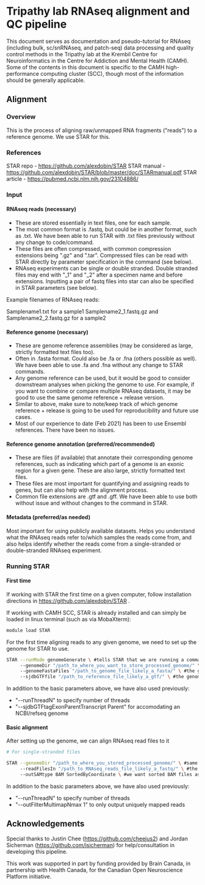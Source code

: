 # Tripathy lab RNAseq alignment and QC pipeline

This document serves as documentation and pseudo-tutorial for RNAseq (including bulk, sc/snRNAseq, and patch-seq) data processing and quality control methods in the Tripathy lab at the Krembil Centre for Neuroinformatics in the Centre for Addiction and Mental Health (CAMH). Some of the contents in this document is specific to the CAMH high-performance computing cluster (SCC), though most of the information should be generally applicable.

## Alignment

### Overview

This is the process of aligning raw/unmapped RNA fragments ("reads") to a reference genome. We use STAR for this.

### References

STAR repo - https://github.com/alexdobin/STAR
STAR manual - https://github.com/alexdobin/STAR/blob/master/doc/STARmanual.pdf
STAR article - https://pubmed.ncbi.nlm.nih.gov/23104886/

### Input

#### RNAseq reads (necessary)

* These are stored essentially in text files, one for each sample. 
* The most common format is .fastq, but could be in another format, such as .txt. We have been able to run STAR with .txt files previously without any change to code/command.
* These files are often compressed, with common compression extensions being ".gz" and ".tar". Compressed files can be read with STAR directly by parameter specification in the command (see below). 
* RNAseq experiments can be single or double stranded. Double stranded files may end with "_1" and "_2" after a specimen name and before extensions. Inputting a pair of fastq files into star can also be specified in STAR parameters (see below).

Example filenames of RNAseq reads:

Samplename1.txt for a sample1
Samplename2_1.fastq.gz and Samplename2_2.fastq.gz for a sample2

#### Reference genome (necessary)

* These are genome reference assemblies (may be considered as large, strictly formatted text files too).
* Often in .fasta format. Could also be .fa or .fna (others possible as well). We have been able to use .fa and .fna without any change to STAR commands.
* Any genome reference can be used, but it would be good to consider downstream analyses when picking the genome to use. For example, if you want to combine or compare multiple RNAseq datasets, it may be good to use the same genome reference + release version.
* Similar to above, make sure to note/keep track of which genome reference + release is going to be used for reproducibility and future use cases.
* Most of our experience to date (Feb 2021) has been to use Ensembl references. There have been no issues.

#### Reference genome annotation (preferred/recommended)

* These are files (if available) that annotate their corresponding genome references, such as indicating which part of a genome is an exonic region for a given gene. These are also large, strictly formatted text files.
* These files are most important for quantifying and assigning reads to genes, but can also help with the alignment process.
* Common file extensions are .gtf and .gff. We have been able to use both without issue and without changes to the command in STAR.

#### Metadata (preferred/as needed)

Most important for using publicly available datasets. Helps you understand what the RNAseq reads refer to/which samples the reads come from, and also helps identify whether the reads come from a single-stranded or double-stranded RNAseq experiment.

### Running STAR

#### First time

If working with STAR the first time on a given computer, follow installation directions in https://github.com/alexdobin/STAR .

If working with CAMH SCC, STAR is already installed and can simply be loaded in linux terminal (such as via MobaXterm):

```bash {cmd}
module load STAR
```

For the first time aligning reads to any given genome, we need to set up the genome for STAR to use.

```bash {cmd}
STAR --runMode genomeGenerate \ #tells STAR that we are running a command for setting up the genome for later use
     --genomeDir "/path_to_where_you_want_to_store_processed_genome/" \ #this folder will be referenced when aligning reads later [1]
     --genomeFastaFiles "/path_to_genome_file_likely_a_fasta/" \ #the genome file
     --sjdbGTFfile "/path_to_reference_file_likely_a_gtf/" \ #the genome annotation file    
```

In addition to the basic parameters above, we have also used previously:
* "--runThreadN" to specify number of threads
* "--sjdbGTFtagExonParentTranscript Parent" for accomodating an NCBI/refseq genome

#### Basic alignment

After setting up the genome, we can align RNAseq read files to it

```bash {cmd}
# For single-stranded files

STAR --genomeDir "/path_to_where_you_stored_processed_genome/" \ #same genomeDir as above [1]
     --readFilesIn "/path_to_RNAseq_reads_file_likely_a_fastq/" \ #the RNAseq reads
     --outSAMtype BAM SortedByCoordinate \ #we want sorted BAM files as output 
```

In addition to the basic parameters above, we have also used previously:
* "--runThreadN" to specify number of threads
* "--outFilterMultimapNmax 1" to only output uniquely mapped reads

## Acknowledgements

Special thanks to Justin Chee (https://github.com/cheejus2) and Jordan Sicherman (https://github.com/jsicherman) for help/consultation in developing this pipeline.

This work was supported in part by funding provided by Brain Canada, in partnership with Health Canada, for the Canadian Open Neuroscience Platform initiative.

